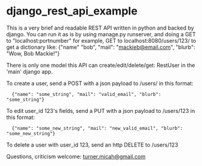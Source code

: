 # django_rest_api_example

This is a very brief and readable REST API written in python and backed by django.
     You can run it as is by using manage.py runserver, and doing a GET to "localhost:portnumber"
     for example, GET to localhost:8080/users/123/ to get a dictionary like:
        {"name" "bob", "mail": "mackieb@email.com", "blurb": "Wow, Bob Mackie!"}

There is only one model this API can create/edit/delete/get: RestUser in the 'main' django app.

  To create a user, send a POST with a json payload to /users/ in this format:
      
      {"name": "some_string", "mail": "valid_email", "blurb": "some_string"}
      
  To edit user_id 123's fields, send a PUT with a json payload to /users/123 in this format:
      
      {"name": "some_new_string", "mail": "new_valid_email", "blurb": "some_new_string"}
      
  To delete a user with user_id 123, send an http DELETE to /users/123

Questions, criticism welcome: turner.micah@gmail.com
